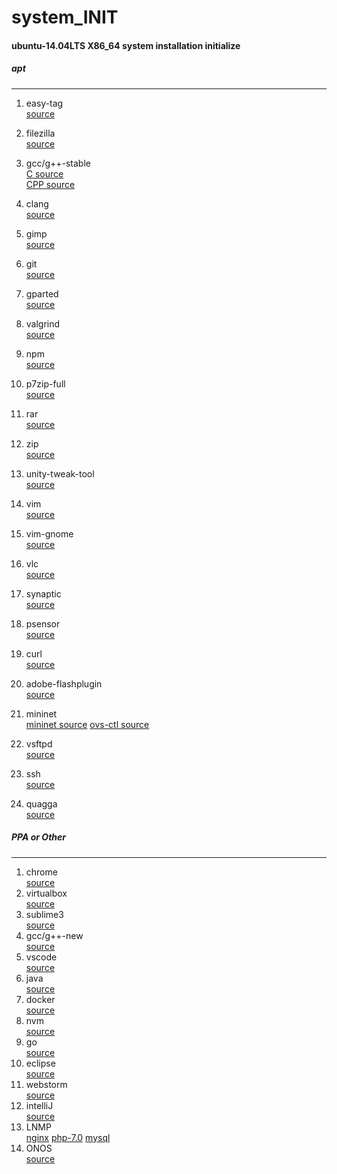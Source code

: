 # system_INIT
#### ubuntu-14.04LTS X86_64 system installation initialize
##### apt
***
1. easy-tag  
  [source](https://launchpad.net/ubuntu/xenial/amd64/easytag)
2. filezilla  
  [source](https://launchpad.net/ubuntu/xenial/amd64/filezilla)
3. gcc/g++-stable  
  [C   source](https://launchpad.net/ubuntu/xenial/amd64/gcc)  
  [CPP source](https://launchpad.net/ubuntu/xenial/amd64/g++)
4. clang  
  [source](https://launchpad.net/ubuntu/xenial/amd64/clang)
5. gimp  
  [source](https://launchpad.net/ubuntu/xenial/amd64/gimp)
6. git  
  [source](https://launchpad.net/ubuntu/xenial/amd64/git)
7. gparted  
  [source](https://launchpad.net/ubuntu/xenial/amd64/gparted)
8. valgrind  
  [source](https://launchpad.net/ubuntu/xenial/amd64/valgrind)
9. npm  
  [source](https://launchpad.net/ubuntu/xenial/amd64/npm)
10. p7zip-full  
  [source](https://launchpad.net/ubuntu/xenial/amd64/p7zip)
11. rar  
  [source](https://launchpad.net/ubuntu/xenial/amd64/rar)
12. zip  
  [source](https://launchpad.net/ubuntu/xenial/amd64/zip)
13. unity-tweak-tool  
  [source](https://launchpad.net/ubuntu/xenial/amd64/unity-tweak-tool)
14. vim  
  [source](https://launchpad.net/ubuntu/xenial/amd64/vim)
15. vim-gnome  
  [source](https://launchpad.net/ubuntu/xenial/amd64/vim-gnome)
16. vlc  
  [source](https://launchpad.net/ubuntu/xenial/amd64/vlc)
17. synaptic  
  [source](https://launchpad.net/ubuntu/xenial/amd64/synaptic)
18. psensor  
  [source](https://launchpad.net/ubuntu/xenial/amd64/psensor)
19. curl  
  [source](https://launchpad.net/ubuntu/xenial/amd64/curl)
20. adobe-flashplugin  
  [source](https://launchpad.net/ubuntu/xenial/amd64/adobe-flashplugin)


21. mininet  
  [mininet source](https://launchpad.net/ubuntu/xenial/amd64/mininet)
  [ovs-ctl source](https://launchpad.net/ubuntu/xenial/amd64/openvswitch-testcontroller)
22. vsftpd  
  [source](https://launchpad.net/ubuntu/xenial/amd64/vsftpd)
23. ssh  
  [source](https://launchpad.net/ubuntu/xenial/amd64/openssh-server)
24. quagga  
  [source](https://launchpad.net/ubuntu/xenial/amd64/quagga)

##### PPA or Other
***
1. chrome  
  [source](https://www.google.com.tw/chrome/browser/desktop/)
2. virtualbox  
  [source](https://www.virtualbox.org/wiki/Linux_Downloads)
3. sublime3  
  [source](https://launchpad.net/~webupd8team/+archive/ubuntu/sublime-text-3)
4. gcc/g++-new  
  [source](https://launchpad.net/~ubuntu-toolchain-r/+archive/ubuntu/test)
5. vscode  
  [source](https://code.visualstudio.com/Download)
6. java  
  [source](https://launchpad.net/~webupd8team/+archive/ubuntu/java)
7. docker  
  [source](https://get.docker.com/)
8. nvm  
  [source](https://github.com/creationix/nvm)	
9. go  
  [source](https://golang.org/dl/)
10. eclipse  
  [source](https://www.eclipse.org/downloads/eclipse-packages/)
11. webstorm  
  [source](https://www.jetbrains.com/webstorm/download)
12. intelliJ  
  [source](https://www.jetbrains.com/idea/download)
13. LNMP  
  [nginx](https://www.nginx.com/resources/wiki/start/topics/tutorials/install/)
  [php-7.0](http://php.net/downloads.php)
  [mysql](https://www.mysql.com/downloads/)
14. ONOS  
  [source](https://github.com/opennetworkinglab/onos.git)

